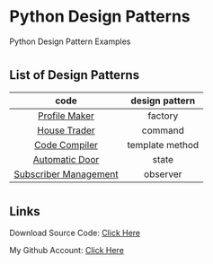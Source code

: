 # Python Design Patterns

Python Design Pattern Examples

#

## List of Design Patterns

|                  code                  | design pattern  |
| :------------------------------------: | :-------------: |
|      [Profile Maker](profile.py)       |     factory     |
|        [House Trader](house.py)        |     command     |
|      [Code Compiler](compiler.py)      | template method |
|  [Automatic Door](automatic_door.py)   |      state      |
| [Subscriber Management](subscriber.py) |    observer     |

#

## Links

Download Source Code: [Click Here](https://github.com/dori-dev/python-design-patterns/archive/refs/heads/master.zip)

My Github Account: [Click Here](https://github.com/dori-dev/)
